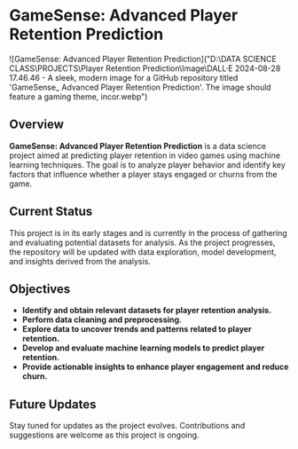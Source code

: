 # GameSense: Advanced Player Retention Prediction

![GameSense: Advanced Player Retention Prediction]("D:\DATA SCIENCE CLASS\PROJECTS\Player Retention Prediction\Image\DALL·E 2024-08-28 17.46.46 - A sleek, modern image for a GitHub repository titled 'GameSense_ Advanced Player Retention Prediction'. The image should feature a gaming theme, incor.webp")

## **Overview**

**GameSense: Advanced Player Retention Prediction** is a data science project aimed at predicting player retention in video games using machine learning techniques. The goal is to analyze player behavior and identify key factors that influence whether a player stays engaged or churns from the game.

## **Current Status**

This project is in its early stages and is currently in the process of gathering and evaluating potential datasets for analysis. As the project progresses, the repository will be updated with data exploration, model development, and insights derived from the analysis.

## **Objectives**

- **Identify and obtain relevant datasets for player retention analysis.**
- **Perform data cleaning and preprocessing.**
- **Explore data to uncover trends and patterns related to player retention.**
- **Develop and evaluate machine learning models to predict player retention.**
- **Provide actionable insights to enhance player engagement and reduce churn.**

## **Future Updates**

Stay tuned for updates as the project evolves. Contributions and suggestions are welcome as this project is ongoing.
